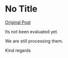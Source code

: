 # No Title

[Original Post](https://discourse.onlinedegree.iitm.ac.in/t/164277/651)

<p>Its not been evaluated yet.</p>
<p>We are still processing them.</p>
<p>Kind regards</p>